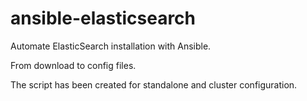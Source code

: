 # ansible-elasticsearch

Automate ElasticSearch installation with Ansible.

From download to config files.

The script has been created for standalone and cluster configuration.
